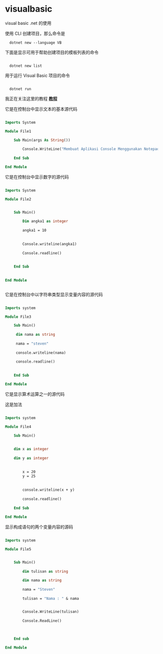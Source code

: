 # visualbasic
visual basic .net 的使用


使用 CLI 创建项目，那么命令是

```
  dotnet new --language VB

```

下面是显示可用于帮助创建项目的模板列表的命令

```

  dotnet new list

```



用于运行 Visual Basic 项目的命令


```

  dotnet run

```

我正在关注这里的教程 [**教程**](https://www.thecodingguys.net/tutorials/visualbasic/vb-variables)



它是在控制台中显示文本的基本源代码

```vb

Imports System

Module File1

	Sub Main(args As String())
	
		Console.WriteLine("Membuat Aplikasi Console Menggunakan Notepad++")
		
	End Sub

End Module

```



它是在控制台中显示数字的源代码

```vb

Imports System

Module File2


	Sub Main()
	
		Dim angka1 as integer
		
		angka1 = 10
		
		
		Console.writeline(angka1)
		
		Console.readline()
	
	
	End Sub
	
	
End Module



```


它是在控制台中以字符串类型显示变量内容的源代码

```vb

Imports system

Module File3

	Sub Main()
	
	 dim nama as string
	 
	 nama = "steven"
	 
	 console.writeline(nama)
	 
	 console.readline()
	
	
	End Sub

End Module

```


它是显示算术运算之一的源代码

这是加法


```vb

Imports system

Module File4

	Sub Main()
	
	
	dim x as integer
	
	dim y as integer
	
	
		x = 20
		y = 25
		
		
		console.writeline(x + y)
		
		console.readline()
	
	End Sub
	
End Module


```


显示构成语句的两个变量内容的源码


```vb

Imports system

Module File5


	Sub Main()
	
		dim tulisan as string
		
		dim nama as string
		
		nama = "Steven"
		
		tulisan = "Nama : " & nama


		Console.WriteLine(tulisan)
		
		Console.ReadLine()
	
	
	
	End sub

End Module


```





